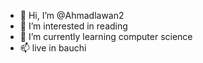- 👋 Hi, I’m @Ahmadlawan2
- 👀 I’m interested in reading
- 🌱 I’m currently learning computer science
- 📫 live in bauchi

<!---
Ahmadlawan2/Ahmadlawan2 is a ✨ special ✨ repository because its `README.md` (this file) appears on your GitHub profile.
You can click the Preview link to take a look at your changes.
--->
